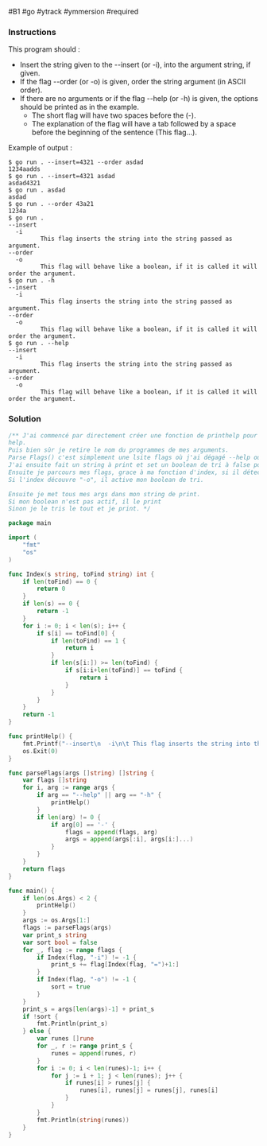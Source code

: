 #B1 #go #ytrack #ymmersion #required

### Instructions

This program should :

* Insert the string given to the --insert (or -i), into the argument string, if given.
* If the flag --order (or -o) is given, order the string argument (in ASCII order).
* If there are no arguments or if the flag --help (or -h) is given, the options should be printed as in the example.
  * The short flag will have two spaces before the (-).
  * The explanation of the flag will have a tab followed by a space before the beginning of the sentence (This flag...).
 
Example of output :
 
```console
$ go run . --insert=4321 --order asdad
1234aadds
$ go run . --insert=4321 asdad
asdad4321
$ go run . asdad
asdad
$ go run . --order 43a21
1234a
$ go run .
--insert
  -i
         This flag inserts the string into the string passed as argument.
--order
  -o
         This flag will behave like a boolean, if it is called it will order the argument.
$ go run . -h
--insert
  -i
         This flag inserts the string into the string passed as argument.
--order
  -o
         This flag will behave like a boolean, if it is called it will order the argument.
$ go run . --help
--insert
  -i
         This flag inserts the string into the string passed as argument.
--order
  -o
         This flag will behave like a boolean, if it is called it will order the argument.
```

### Solution

```go
/** J'ai commencé par directement créer une fonction de printhelp pour me simplifier la vie qui me print le truc
help.
Puis bien sûr je retire le nom du programmes de mes arguments.
Parse Flags() c'est simplement une lsite flags où j'ai dégagé --help ou -help.
J'ai ensuite fait un string à print et set un boolean de tri à false pour le moment.
Ensuite je parcours mes flags, grace à ma fonction d'index, si il détecte -i parmis mes flags, met le truc à inserer dans le string de print.
Si l'index découvre "-o", il active mon boolean de tri.

Ensuite je met tous mes args dans mon string de print.
Si mon boolean n'est pas actif, il le print
Sinon je le tris le tout et je print. */

package main

import (
	"fmt" 
	"os"
)

func Index(s string, toFind string) int {
	if len(toFind) == 0 {
		return 0
	}
	if len(s) == 0 {
		return -1
	}
	for i := 0; i < len(s); i++ {
		if s[i] == toFind[0] {
			if len(toFind) == 1 {
				return i
			}
			if len(s[i:]) >= len(toFind) {
				if s[i:i+len(toFind)] == toFind {
					return i
				}
			}
		}
	}
	return -1
}

func printHelp() {
	fmt.Printf("--insert\n  -i\n\t This flag inserts the string into the string passed as argument.\n--order\n  -o\n\t This flag will behave like a boolean, if it is called it will order the argument.\n")
	os.Exit(0)
}

func parseFlags(args []string) []string {
	var flags []string
	for i, arg := range args {
		if arg == "--help" || arg == "-h" {
			printHelp()
		}
		if len(arg) != 0 {
			if arg[0] == '-' {
				flags = append(flags, arg)
				args = append(args[:i], args[i:]...)
			}
		}
	}
	return flags
}

func main() {
	if len(os.Args) < 2 {
		printHelp()
	}
	args := os.Args[1:]
	flags := parseFlags(args)
	var print_s string
	var sort bool = false
	for _, flag := range flags {
		if Index(flag, "-i") != -1 {
			print_s += flag[Index(flag, "=")+1:]
		}
		if Index(flag, "-o") != -1 {
			sort = true
		}
	}
	print_s = args[len(args)-1] + print_s
	if !sort {
		fmt.Println(print_s)
	} else {
		var runes []rune
		for _, r := range print_s {
			runes = append(runes, r)
		}
		for i := 0; i < len(runes)-1; i++ {
			for j := i + 1; j < len(runes); j++ {
				if runes[i] > runes[j] {
					runes[i], runes[j] = runes[j], runes[i]
				}
			}
		}
		fmt.Println(string(runes))
	}
}

```
